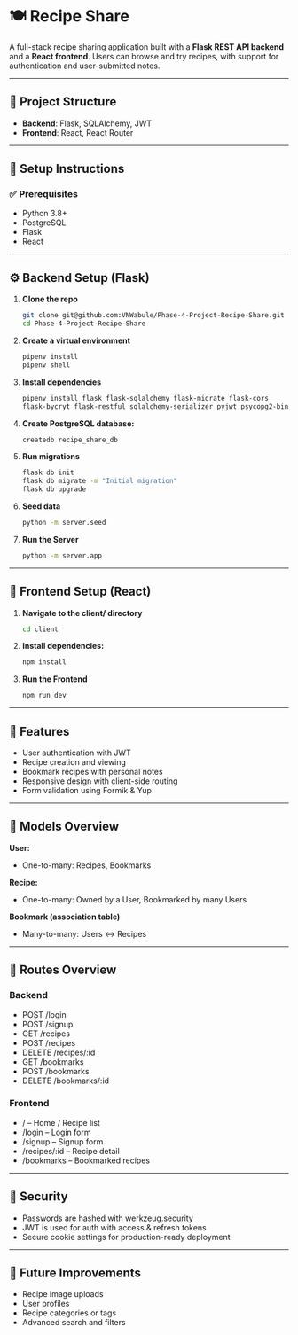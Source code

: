 # 🍽️ Recipe Share

A full-stack recipe sharing application built with a **Flask REST API backend** and a **React frontend**. Users can browse and try recipes, with support for authentication and user-submitted notes.

---

## 📁 Project Structure

- **Backend**: Flask, SQLAlchemy, JWT
- **Frontend**: React, React Router

---

## 🔧 Setup Instructions

### ✅ Prerequisites

- Python 3.8+
- PostgreSQL
- Flask
- React

---

## ⚙️ Backend Setup (Flask)

1. **Clone the repo**
    ```bash
    git clone git@github.com:VNWabule/Phase-4-Project-Recipe-Share.git
    cd Phase-4-Project-Recipe-Share

2. **Create a virtual environment**
    ```bash
    pipenv install
    pipenv shell

3. **Install dependencies**
    ```bash
    pipenv install flask flask-sqlalchemy flask-migrate flask-cors
    flask-bycryt flask-restful sqlalchemy-serializer pyjwt psycopg2-binary

4. **Create PostgreSQL database:**
    ```bash
    createdb recipe_share_db

5. **Run migrations**
    ```bash
    flask db init
    flask db migrate -m "Initial migration"
    flask db upgrade

6. **Seed data**
    ```bash
    python -m server.seed

7. **Run the Server**
    ```bash
    python -m server.app

---

## 🎨 Frontend Setup (React)

1. **Navigate to the client/ directory**
    ```bash
    cd client

2. **Install dependencies:**
    ```bash
    npm install

3. **Run the Frontend**
    ```bash
    npm run dev

---

## 🧠 Features

- User authentication with JWT
- Recipe creation and viewing
- Bookmark recipes with personal notes
- Responsive design with client-side routing
- Form validation using Formik & Yup

---

## 🧩 Models Overview

**User:**
- One-to-many: Recipes, Bookmarks

**Recipe:**
- One-to-many: Owned by a User, Bookmarked by many Users

**Bookmark (association table)**
- Many-to-many: Users ↔ Recipes

--- 

## 🔁 Routes Overview

### Backend

- POST /login
- POST /signup
- GET /recipes
- POST /recipes
- DELETE /recipes/:id
- GET /bookmarks
- POST /bookmarks
- DELETE /bookmarks/:id

### Frontend

- / – Home / Recipe list
- /login – Login form
- /signup – Signup form
- /recipes/:id – Recipe detail
- /bookmarks – Bookmarked recipes

---

## 🔐 Security

- Passwords are hashed with werkzeug.security
- JWT is used for auth with access & refresh tokens
- Secure cookie settings for production-ready deployment

---

## 🚀 Future Improvements

- Recipe image uploads
- User profiles
- Recipe categories or tags
- Advanced search and filters
